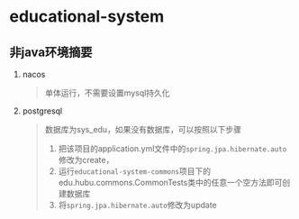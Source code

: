 # educational-system

## 非java环境摘要
1. nacos
   > 单体运行，不需要设置mysql持久化
2. postgresql
   > 数据库为sys_edu，如果没有数据库，可以按照以下步骤
   > 1. 把该项目的application.yml文件中的`spring.jpa.hibernate.auto`修改为create，
   > 2. 运行`educational-system-commons`项目下的edu.hubu.commons.CommonTests类中的任意一个空方法即可创建数据库
   > 3. 将`spring.jpa.hibernate.auto`修改为update